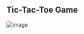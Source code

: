 ## Tic-Tac-Toe Game

![image](https://github.com/shubhanshurav/Tic-Tac-Toe-Game/assets/87806305/0e28be07-c640-47c7-a72a-4639e98b1248)